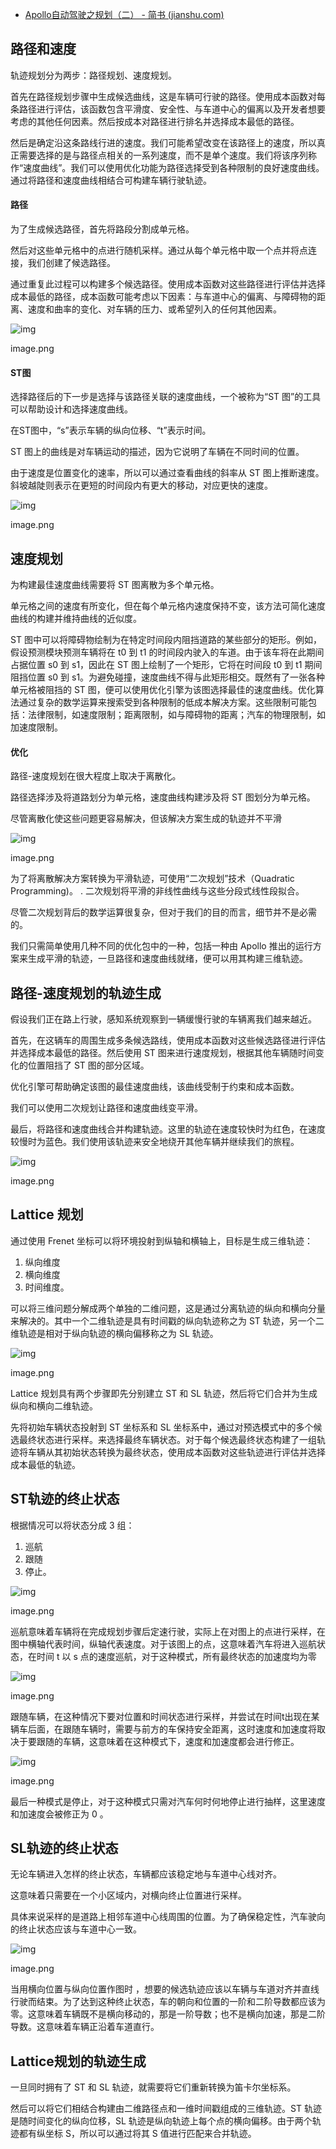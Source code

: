 - [Apollo自动驾驶之规划（二） - 简书 (jianshu.com)](https://www.jianshu.com/p/1fee28e8baad)

## 路径和速度

轨迹规划分为两步：路径规划、速度规划。

首先在路径规划步骤中生成候选曲线，这是车辆可行驶的路径。使用成本函数对每条路径进行评估，该函数包含平滑度、安全性、与车道中心的偏离以及开发者想要考虑的其他任何因素。然后按成本对路径进行排名并选择成本最低的路径。

然后是确定沿这条路线行进的速度。我们可能希望改变在该路径上的速度，所以真正需要选择的是与路径点相关的一系列速度，而不是单个速度。我们将该序列称作“速度曲线”。我们可以使用优化功能为路径选择受到各种限制的良好速度曲线。通过将路径和速度曲线相结合可构建车辆行驶轨迹。

#### 路径

为了生成候选路径，首先将路段分割成单元格。

然后对这些单元格中的点进行随机采样。通过从每个单元格中取一个点并将点连接，我们创建了候选路径。

通过重复此过程可以构建多个候选路径。使用成本函数对这些路径进行评估并选择成本最低的路径，成本函数可能考虑以下因素：与车道中心的偏离、与障碍物的距离、速度和曲率的变化、对车辆的压力、或希望列入的任何其他因素。

![img](https:////upload-images.jianshu.io/upload_images/11345863-f7be42c55a1a5616.png?imageMogr2/auto-orient/strip|imageView2/2/w/532/format/webp)

image.png

#### ST图

选择路径后的下一步是选择与该路径关联的速度曲线，一个被称为“ST 图”的工具可以帮助设计和选择速度曲线。

在ST图中，“s”表示车辆的纵向位移、“t”表示时间。

ST 图上的曲线是对车辆运动的描述，因为它说明了车辆在不同时间的位置。

由于速度是位置变化的速率，所以可以通过查看曲线的斜率从 ST 图上推断速度。斜坡越陡则表示在更短的时间段内有更大的移动，对应更快的速度。

![img](https:////upload-images.jianshu.io/upload_images/11345863-264bb4c707a019f9.png?imageMogr2/auto-orient/strip|imageView2/2/w/702/format/webp)

image.png

## 速度规划

为构建最佳速度曲线需要将 ST 图离散为多个单元格。

单元格之间的速度有所变化，但在每个单元格内速度保持不变，该方法可简化速度曲线的构建并维持曲线的近似度。

ST 图中可以将障碍物绘制为在特定时间段内阻挡道路的某些部分的矩形。例如，假设预测模块预测车辆将在 t0 到 t1 的时间段内驶入的车道。由于该车将在此期间占据位置 s0 到 s1，因此在 ST 图上绘制了一个矩形，它将在时间段 t0 到 t1 期间阻挡位置 s0 到 s1。为避免碰撞，速度曲线不得与此矩形相交。既然有了一张各种单元格被阻挡的 ST 图，便可以使用优化引擎为该图选择最佳的速度曲线。优化算法通过复杂的数学运算来搜索受到各种限制的低成本解决方案。这些限制可能包括：法律限制，如速度限制；距离限制，如与障碍物的距离；汽车的物理限制，如加速度限制。

#### 优化

路径-速度规划在很大程度上取决于离散化。

路径选择涉及将道路划分为单元格，速度曲线构建涉及将 ST 图划分为单元格。

尽管离散化使这些问题更容易解决，但该解决方案生成的轨迹并不平滑



![img](https:////upload-images.jianshu.io/upload_images/11345863-0032b8810ee0d141.png?imageMogr2/auto-orient/strip|imageView2/2/w/1080/format/webp)

image.png

为了将离散解决方案转换为平滑轨迹，可使用“二次规划”技术（Quadratic Programming)。
 .
 二次规划将平滑的非线性曲线与这些分段式线性段拟合。

尽管二次规划背后的数学运算很复杂，但对于我们的目的而言，细节并不是必需的。

我们只需简单使用几种不同的优化包中的一种，包括一种由 Apollo 推出的运行方案来生成平滑的轨迹，一旦路径和速度曲线就绪，便可以用其构建三维轨迹。

## 路径-速度规划的轨迹生成

假设我们正在路上行驶，感知系统观察到一辆缓慢行驶的车辆离我们越来越近。

首先，在这辆车的周围生成多条候选路线，使用成本函数对这些候选路径进行评估并选择成本最低的路径。然后使用 ST 图来进行速度规划，根据其他车辆随时间变化的位置阻挡了 ST 图的部分区域。

优化引擎可帮助确定该图的最佳速度曲线，该曲线受制于约束和成本函数。

我们可以使用二次规划让路径和速度曲线变平滑。

最后，将路径和速度曲线合并构建轨迹。这里的轨迹在速度较快时为红色，在速度较慢时为蓝色。我们使用该轨迹来安全地绕开其他车辆并继续我们的旅程。

![img](https:////upload-images.jianshu.io/upload_images/11345863-7345a45c4560135d.png?imageMogr2/auto-orient/strip|imageView2/2/w/701/format/webp)

image.png

## Lattice 规划

通过使用 Frenet 坐标可以将环境投射到纵轴和横轴上，目标是生成三维轨迹：

1. 纵向维度
2. 横向维度
3. 时间维度。

可以将三维问题分解成两个单独的二维问题，这是通过分离轨迹的纵向和横向分量来解决的。其中一个二维轨迹是具有时间戳的纵向轨迹称之为 ST 轨迹，另一个二维轨迹是相对于纵向轨迹的横向偏移称之为 SL 轨迹。

![img](https:////upload-images.jianshu.io/upload_images/11345863-032995c99c80f7ef.png?imageMogr2/auto-orient/strip|imageView2/2/w/696/format/webp)

image.png

Lattice 规划具有两个步骤即先分别建立 ST 和 SL 轨迹，然后将它们合并为生成纵向和横向二维轨迹。

先将初始车辆状态投射到 ST 坐标系和 SL 坐标系中，通过对预选模式中的多个候选最终状态进行采样。来选择最终车辆状态。对于每个候选最终状态构建了一组轨迹将车辆从其初始状态转换为最终状态，使用成本函数对这些轨迹进行评估并选择成本最低的轨迹。

## ST轨迹的终止状态

根据情况可以将状态分成 3 组：

1. 巡航
2. 跟随
3. 停止。

![img](https:////upload-images.jianshu.io/upload_images/11345863-5ae660984accc782.png?imageMogr2/auto-orient/strip|imageView2/2/w/682/format/webp)

image.png

巡航意味着车辆将在完成规划步骤后定速行驶，实际上在对图上的点进行采样，在图中横轴代表时间，纵轴代表速度。对于该图上的点，这意味着汽车将进入巡航状态，在时间 t 以 s 点的速度巡航，对于这种模式，所有最终状态的加速度均为零



![img](https:////upload-images.jianshu.io/upload_images/11345863-ae342d53fb3f65fa.png?imageMogr2/auto-orient/strip|imageView2/2/w/730/format/webp)

image.png

跟随车辆，在这种情况下要对位置和时间状态进行采样，并尝试在时间t出现在某辆车后面，在跟随车辆时，需要与前方的车保持安全距离，这时速度和加速度将取决于要跟随的车辆，这意味着在这种模式下，速度和加速度都会进行修正。



![img](https:////upload-images.jianshu.io/upload_images/11345863-e9e4568f60cac60a.png?imageMogr2/auto-orient/strip|imageView2/2/w/789/format/webp)

image.png

最后一种模式是停止，对于这种模式只需对汽车何时何地停止进行抽样，这里速度和加速度会被修正为 0 。

## SL轨迹的终止状态

无论车辆进入怎样的终止状态，车辆都应该稳定地与车道中心线对齐。

这意味着只需要在一个小区域内，对横向终止位置进行采样。

具体来说采样的是道路上相邻车道中心线周围的位置。为了确保稳定性，汽车驶向的终止状态应该与车道中心一致。



![img](https:////upload-images.jianshu.io/upload_images/11345863-2d61316abf88b3c0.png?imageMogr2/auto-orient/strip|imageView2/2/w/611/format/webp)

image.png

当用横向位置与纵向位置作图时 ，想要的候选轨迹应该以车辆与车道对齐并直线行驶而结束。为了达到这种终止状态，车的朝向和位置的一阶和二阶导数都应该为零。这意味着车辆既不是横向移动的，那是一阶导数；也不是横向加速，那是二阶导数。这意味着车辆正沿着车道直行。

## Lattice规划的轨迹生成

一旦同时拥有了 ST 和 SL 轨迹，就需要将它们重新转换为笛卡尔坐标系。

然后可以将它们相结合构建由二维路径点和一维时间戳组成的三维轨迹。ST 轨迹是随时间变化的纵向位移，SL 轨迹是纵向轨迹上每个点的横向偏移。由于两个轨迹都有纵坐标 S，所以可以通过将其 S 值进行匹配来合并轨迹。